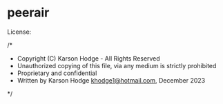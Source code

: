 # peerair

License:

/* 
 * Copyright (C) Karson Hodge - All Rights Reserved
 * Unauthorized copying of this file, via any medium is strictly prohibited
 * Proprietary and confidential
 * Written by Karson Hodge khodge1@hotmail.com, December 2023
   
 */
